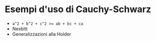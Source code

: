 # Esempi d'uso di Cauchy-Schwarz

- `a^2 + b^2 + c^2 >= ab + bc + ca`
- Nesbitt
- Generalizzazioni alla Holder

